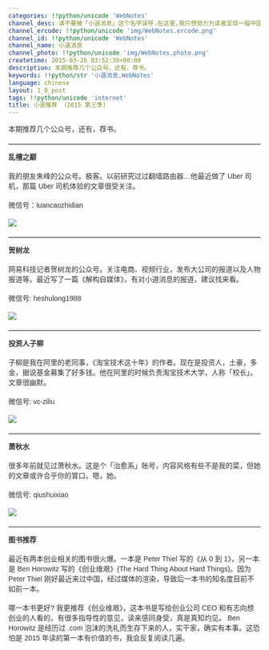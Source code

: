 ```yaml
---
categories: !!python/unicode 'WebNotes'
channel_desc: 请不要被「小道消息」这个名字误导.在这里,我只想努力为读者呈现一幅中国互联网的清明上河图.
channel_ercode: !!python/unicode 'img/WebNotes.ercode.png'
channel_id: !!python/unicode 'WebNotes'
channel_name: 小道消息
channel_photo: !!python/unicode 'img/WebNotes.photo.png'
createtime: 2015-03-26 03:52:30+00:00
description: 本期推荐几个公众号，还有，荐书。
keywords: !!python/str '小道消息,WebNotes'
language: chinese
layout: 1_0_post
tags: !!python/unicode 'internet'
title: 小道推荐 （2015 第三季)
---
```

<div class="rich_media_content" id="js_content">
<p style="font-family: Avenir, sans-serif; border: 0px; margin-top: 12px; margin-bottom: 18px; padding: 0px; outline: 0px; color: rgb(51, 51, 51); white-space: normal;">
         本期推荐几个公众号，还有，荐书。
        </p>
<hr style="font-family: Avenir, sans-serif; border-right-width: 0px; border-bottom-width: 0px; border-left-width: 0px; border-top-style: solid; border-top-color: rgb(234, 234, 234); height: 1px; margin: 1em 0px; padding: 0px; color: rgb(51, 51, 51); white-space: normal;"/>
<p style="font-family: Avenir, sans-serif; border: 0px; margin-top: 12px; margin-bottom: 18px; padding: 0px; outline: 0px; color: rgb(51, 51, 51); white-space: normal;">
<strong>
          乱槽之巅
         </strong>
</p>
<p style="font-family: Avenir, sans-serif; border: 0px; margin-top: 12px; margin-bottom: 18px; padding: 0px; outline: 0px; color: rgb(51, 51, 51); white-space: normal;">
         我的朋友朱峰的公众号。极客。以前研究过过翻墙路由器…他最近做了 Uber 司机，那篇 Uber 司机体验的文章很受关注。
        </p>
<p style="font-family: Avenir, sans-serif; border: 0px; margin-top: 12px; margin-bottom: 18px; padding: 0px; outline: 0px; color: rgb(51, 51, 51); white-space: normal;">
         微信号：luancaozhidian
        </p>
<p style="font-family: Avenir, sans-serif; border: 0px; margin-top: 12px; margin-bottom: 18px; padding: 0px; outline: 0px; color: rgb(51, 51, 51); white-space: normal;">
<img data-ratio="1" data-s="300,640" data-src="" data-type="jpeg" data-w="344" src="{{ '/img/ow5rEn8QGlGo2ofBG3WKU7Fa48SfjDBDMeJoicf9elEYF5RmEy2icvvoYDjhknEsbF9nngs0W5XLK0RPvXBXoHlg..png' | prepend: site.img | replace: '//','/' }}"/>
<br/>
</p>
<hr style="font-family: Avenir, sans-serif; border-right-width: 0px; border-bottom-width: 0px; border-left-width: 0px; border-top-style: solid; border-top-color: rgb(234, 234, 234); height: 1px; margin: 1em 0px; padding: 0px; color: rgb(51, 51, 51); white-space: normal;"/>
<p style="font-family: Avenir, sans-serif; border: 0px; margin-top: 12px; margin-bottom: 18px; padding: 0px; outline: 0px; color: rgb(51, 51, 51); white-space: normal;">
<strong>
          贺树龙
         </strong>
</p>
<p style="font-family: Avenir, sans-serif; border: 0px; margin-top: 12px; margin-bottom: 18px; padding: 0px; outline: 0px; color: rgb(51, 51, 51); white-space: normal;">
         网易科技记者贺树龙的公众号。关注电商、视频行业，发布大公司的报道以及人物报道等。最近写了一篇《解构自媒体》，有对小道消息的报道，建议找来看。
        </p>
<p style="font-family: Avenir, sans-serif; border: 0px; margin-top: 12px; margin-bottom: 18px; padding: 0px; outline: 0px; color: rgb(51, 51, 51); white-space: normal;">
         微信号: heshulong1988
        </p>
<p style="font-family: Avenir, sans-serif; border: 0px; margin-top: 12px; margin-bottom: 18px; padding: 0px; outline: 0px; color: rgb(51, 51, 51); white-space: normal;">
<img data-ratio="1" data-s="300,640" data-src="" data-type="jpeg" data-w="430" src="{{ '/img/ow5rEn8QGlGo2ofBG3WKU7Fa48SfjDBDuPjicy7qEKbzzVxpgunpicibIgl9CvyRgibgl5Azh7L7pT2v0McbLAXr5g..png' | prepend: site.img | replace: '//','/' }}"/>
<br/>
</p>
<hr style="font-family: Avenir, sans-serif; border-right-width: 0px; border-bottom-width: 0px; border-left-width: 0px; border-top-style: solid; border-top-color: rgb(234, 234, 234); height: 1px; margin: 1em 0px; padding: 0px; color: rgb(51, 51, 51); white-space: normal;"/>
<p style="font-family: Avenir, sans-serif; border: 0px; margin-top: 12px; margin-bottom: 18px; padding: 0px; outline: 0px; color: rgb(51, 51, 51); white-space: normal;">
<strong>
          投资人子柳
         </strong>
</p>
<p style="font-family: Avenir, sans-serif; border: 0px; margin-top: 12px; margin-bottom: 18px; padding: 0px; outline: 0px; color: rgb(51, 51, 51); white-space: normal;">
         子柳是我在阿里的老同事，《淘宝技术这十年》的作者。现在是投资人，土豪，多金，据说基金募集了好多钱。他在阿里的时候负责淘宝技术大学，人称「校长」。文章很幽默。
        </p>
<p style="font-family: Avenir, sans-serif; border: 0px; margin-top: 12px; margin-bottom: 18px; padding: 0px; outline: 0px; color: rgb(51, 51, 51); white-space: normal;">
         微信号: vc-ziliu
        </p>
<p style="font-family: Avenir, sans-serif; border: 0px; margin-top: 12px; margin-bottom: 18px; padding: 0px; outline: 0px; color: rgb(51, 51, 51); white-space: normal;">
<img data-ratio="1" data-s="300,640" data-src="" data-type="jpeg" data-w="344" src="{{ '/img/ow5rEn8QGlGo2ofBG3WKU7Fa48SfjDBDD2ib24OjXpklX4B4LDIsiaKDd9LR4CAsoN8Ed06eZKDuhALY1iboNiaTmw..png' | prepend: site.img | replace: '//','/' }}"/>
<br/>
</p>
<hr style="font-family: Avenir, sans-serif; border-right-width: 0px; border-bottom-width: 0px; border-left-width: 0px; border-top-style: solid; border-top-color: rgb(234, 234, 234); height: 1px; margin: 1em 0px; padding: 0px; color: rgb(51, 51, 51); white-space: normal;"/>
<p style="font-family: Avenir, sans-serif; border: 0px; margin-top: 12px; margin-bottom: 18px; padding: 0px; outline: 0px; color: rgb(51, 51, 51); white-space: normal;">
<strong>
          萧秋水
         </strong>
</p>
<p style="font-family: Avenir, sans-serif; border: 0px; margin-top: 12px; margin-bottom: 18px; padding: 0px; outline: 0px; color: rgb(51, 51, 51); white-space: normal;">
         很多年前就见过萧秋水。这是个「治愈系」账号，内容风格有些不是我的菜，但她的文章或许合乎你的胃口。嗯，她。
        </p>
<p style="font-family: Avenir, sans-serif; border: 0px; margin-top: 12px; margin-bottom: 18px; padding: 0px; outline: 0px; color: rgb(51, 51, 51); white-space: normal;">
         微信号: qiushuixiao
        </p>
<p style="font-family: Avenir, sans-serif; border: 0px; margin-top: 12px; margin-bottom: 18px; padding: 0px; outline: 0px; color: rgb(51, 51, 51); white-space: normal;">
<img data-ratio="1" data-s="300,640" data-src="" data-type="jpeg" data-w="" src="{{ '/img/ow5rEn8QGlGo2ofBG3WKU7Fa48SfjDBD2h4yCjdISxErIHLKSPAg7r3vFW1Z1W0oOrMib3BzaMb9fnwfic0FcMtw..png' | prepend: site.img | replace: '//','/' }}"/>
<br/>
</p>
<hr style="font-family: Avenir, sans-serif; border-right-width: 0px; border-bottom-width: 0px; border-left-width: 0px; border-top-style: solid; border-top-color: rgb(234, 234, 234); height: 1px; margin: 1em 0px; padding: 0px; color: rgb(51, 51, 51); white-space: normal;"/>
<p style="font-family: Avenir, sans-serif; border: 0px; margin-top: 12px; margin-bottom: 18px; padding: 0px; outline: 0px; color: rgb(51, 51, 51); white-space: normal;">
<strong>
          图书推荐
         </strong>
<br/>
</p>
<p style="font-family: Avenir, sans-serif; border: 0px; margin-top: 12px; margin-bottom: 18px; padding: 0px; outline: 0px; color: rgb(51, 51, 51); white-space: normal;">
         最近有两本创业相关的图书很火爆。一本是 Peter Thiel 写的《从 0 到 1》，另一本是 Ben Horowitz 写的《创业维艰》(The Hard Thing About Hard Things)。因为 Peter Thiel 刚好最近来过中国，经过媒体的渲染，导致后一本书的知名度目前不如前一本。
         <br/>
</p>
<p style="font-family: Avenir, sans-serif; border: 0px; margin-top: 12px; margin-bottom: 18px; padding: 0px; outline: 0px; color: rgb(51, 51, 51); white-space: normal;">
         哪一本书更好? 我更推荐《创业维艰》，这本书是写给创业公司 CEO 和有志向想创业的人看的，有很多指导性的意见，读来感同身受，真是真知灼见。 Ben Horowitz 是经历过 .com 泡沫的洗礼而生存下来的人，实干家，确实有本事。这恐怕是 2015 年读的第一本有价值的书，我会反复阅读几遍。
        </p>
<p>
<br/>
</p>
</div>